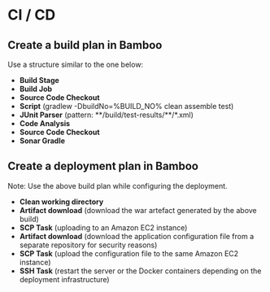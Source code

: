 # CI / CD

## Create a build plan in Bamboo
Use a structure similar to the one below: 
- **Build Stage**
- **Build Job**
- **Source Code Checkout**
- **Script** (gradlew -DbuildNo=%BUILD_NO% clean assemble test)
- **JUnit Parser** (pattern: \*\*/build/test-results/\*\*/\*.xml)
- **Code Analysis**
- **Source Code Checkout**
- **Sonar Gradle**

## Create a deployment plan in Bamboo
Note: Use the above build plan while configuring the deployment. 
- **Clean working directory**
- **Artifact download** (download the war artefact generated by the above build)
- **SCP Task** (uploading to an Amazon EC2 instance)
- **Artifact download** (download the application configuration file from a separate repository for security reasons)
- **SCP Task** (upload the configuration file to the same Amazon EC2 instance)
- **SSH Task** (restart the server or the Docker containers depending on the deployment infrastructure)
